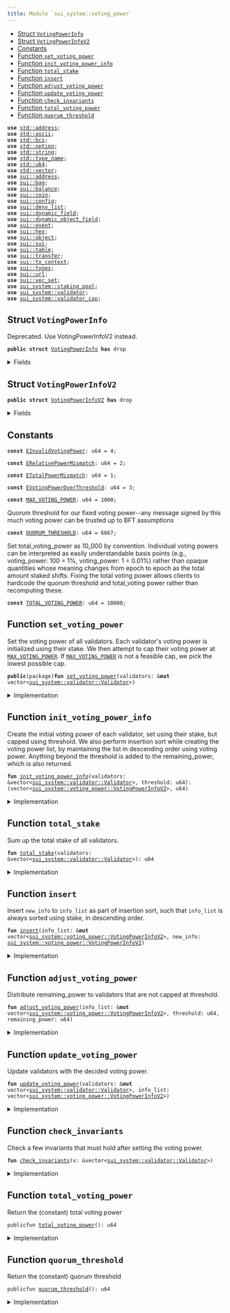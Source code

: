 ```yaml
---
title: Module `sui_system::voting_power`
---
```




-  [Struct `VotingPowerInfo`](#sui_system_voting_power_VotingPowerInfo)
-  [Struct `VotingPowerInfoV2`](#sui_system_voting_power_VotingPowerInfoV2)
-  [Constants](#@Constants_0)
-  [Function `set_voting_power`](#sui_system_voting_power_set_voting_power)
-  [Function `init_voting_power_info`](#sui_system_voting_power_init_voting_power_info)
-  [Function `total_stake`](#sui_system_voting_power_total_stake)
-  [Function `insert`](#sui_system_voting_power_insert)
-  [Function `adjust_voting_power`](#sui_system_voting_power_adjust_voting_power)
-  [Function `update_voting_power`](#sui_system_voting_power_update_voting_power)
-  [Function `check_invariants`](#sui_system_voting_power_check_invariants)
-  [Function `total_voting_power`](#sui_system_voting_power_total_voting_power)
-  [Function `quorum_threshold`](#sui_system_voting_power_quorum_threshold)


<pre><code><b>use</b> <a href="../std/address.md#std_address">std::address</a>;
<b>use</b> <a href="../std/ascii.md#std_ascii">std::ascii</a>;
<b>use</b> <a href="../std/bcs.md#std_bcs">std::bcs</a>;
<b>use</b> <a href="../std/option.md#std_option">std::option</a>;
<b>use</b> <a href="../std/string.md#std_string">std::string</a>;
<b>use</b> <a href="../std/type_name.md#std_type_name">std::type_name</a>;
<b>use</b> <a href="../std/u64.md#std_u64">std::u64</a>;
<b>use</b> <a href="../std/vector.md#std_vector">std::vector</a>;
<b>use</b> <a href="../sui/address.md#sui_address">sui::address</a>;
<b>use</b> <a href="../sui/bag.md#sui_bag">sui::bag</a>;
<b>use</b> <a href="../sui/balance.md#sui_balance">sui::balance</a>;
<b>use</b> <a href="../sui/coin.md#sui_coin">sui::coin</a>;
<b>use</b> <a href="../sui/config.md#sui_config">sui::config</a>;
<b>use</b> <a href="../sui/deny_list.md#sui_deny_list">sui::deny_list</a>;
<b>use</b> <a href="../sui/dynamic_field.md#sui_dynamic_field">sui::dynamic_field</a>;
<b>use</b> <a href="../sui/dynamic_object_field.md#sui_dynamic_object_field">sui::dynamic_object_field</a>;
<b>use</b> <a href="../sui/event.md#sui_event">sui::event</a>;
<b>use</b> <a href="../sui/hex.md#sui_hex">sui::hex</a>;
<b>use</b> <a href="../sui/object.md#sui_object">sui::object</a>;
<b>use</b> <a href="../sui/sui.md#sui_sui">sui::sui</a>;
<b>use</b> <a href="../sui/table.md#sui_table">sui::table</a>;
<b>use</b> <a href="../sui/transfer.md#sui_transfer">sui::transfer</a>;
<b>use</b> <a href="../sui/tx_context.md#sui_tx_context">sui::tx_context</a>;
<b>use</b> <a href="../sui/types.md#sui_types">sui::types</a>;
<b>use</b> <a href="../sui/url.md#sui_url">sui::url</a>;
<b>use</b> <a href="../sui/vec_set.md#sui_vec_set">sui::vec_set</a>;
<b>use</b> <a href="sui_system/staking_pool.md#sui_system_staking_pool">sui_system::staking_pool</a>;
<b>use</b> <a href="sui_system/validator.md#sui_system_validator">sui_system::validator</a>;
<b>use</b> <a href="sui_system/validator_cap.md#sui_system_validator_cap">sui_system::validator_cap</a>;
</code></pre>



<a name="sui_system_voting_power_VotingPowerInfo"></a>

## Struct `VotingPowerInfo`

Deprecated. Use VotingPowerInfoV2 instead.


<pre><code><b>public</b> <b>struct</b> <a href="sui_system/voting_power.md#sui_system_voting_power_VotingPowerInfo">VotingPowerInfo</a> <b>has</b> drop
</code></pre>



<details>
<summary>Fields</summary>


<dl>
<dt>
<code>validator_index: u64</code>
</dt>
<dd>
</dd>
<dt>
<code><a href="sui_system/voting_power.md#sui_system_voting_power">voting_power</a>: u64</code>
</dt>
<dd>
</dd>
</dl>


</details>

<a name="sui_system_voting_power_VotingPowerInfoV2"></a>

## Struct `VotingPowerInfoV2`



<pre><code><b>public</b> <b>struct</b> <a href="sui_system/voting_power.md#sui_system_voting_power_VotingPowerInfoV2">VotingPowerInfoV2</a> <b>has</b> drop
</code></pre>



<details>
<summary>Fields</summary>


<dl>
<dt>
<code>validator_index: u64</code>
</dt>
<dd>
</dd>
<dt>
<code><a href="sui_system/voting_power.md#sui_system_voting_power">voting_power</a>: u64</code>
</dt>
<dd>
</dd>
<dt>
<code>stake: u64</code>
</dt>
<dd>
</dd>
</dl>


</details>

<a name="@Constants_0"></a>

## Constants


<a name="sui_system_voting_power_EInvalidVotingPower"></a>



<pre><code><b>const</b> <a href="sui_system/voting_power.md#sui_system_voting_power_EInvalidVotingPower">EInvalidVotingPower</a>: u64 = 4;
</code></pre>



<a name="sui_system_voting_power_ERelativePowerMismatch"></a>



<pre><code><b>const</b> <a href="sui_system/voting_power.md#sui_system_voting_power_ERelativePowerMismatch">ERelativePowerMismatch</a>: u64 = 2;
</code></pre>



<a name="sui_system_voting_power_ETotalPowerMismatch"></a>



<pre><code><b>const</b> <a href="sui_system/voting_power.md#sui_system_voting_power_ETotalPowerMismatch">ETotalPowerMismatch</a>: u64 = 1;
</code></pre>



<a name="sui_system_voting_power_EVotingPowerOverThreshold"></a>



<pre><code><b>const</b> <a href="sui_system/voting_power.md#sui_system_voting_power_EVotingPowerOverThreshold">EVotingPowerOverThreshold</a>: u64 = 3;
</code></pre>



<a name="sui_system_voting_power_MAX_VOTING_POWER"></a>



<pre><code><b>const</b> <a href="sui_system/voting_power.md#sui_system_voting_power_MAX_VOTING_POWER">MAX_VOTING_POWER</a>: u64 = 1000;
</code></pre>



<a name="sui_system_voting_power_QUORUM_THRESHOLD"></a>

Quorum threshold for our fixed voting power--any message signed by this much voting power can be trusted
up to BFT assumptions


<pre><code><b>const</b> <a href="sui_system/voting_power.md#sui_system_voting_power_QUORUM_THRESHOLD">QUORUM_THRESHOLD</a>: u64 = 6667;
</code></pre>



<a name="sui_system_voting_power_TOTAL_VOTING_POWER"></a>

Set total_voting_power as 10_000 by convention. Individual voting powers can be interpreted
as easily understandable basis points (e.g., voting_power: 100 = 1%, voting_power: 1 = 0.01%) rather than
opaque quantities whose meaning changes from epoch to epoch as the total amount staked shifts.
Fixing the total voting power allows clients to hardcode the quorum threshold and total_voting power rather
than recomputing these.


<pre><code><b>const</b> <a href="sui_system/voting_power.md#sui_system_voting_power_TOTAL_VOTING_POWER">TOTAL_VOTING_POWER</a>: u64 = 10000;
</code></pre>



<a name="sui_system_voting_power_set_voting_power"></a>

## Function `set_voting_power`

Set the voting power of all validators.
Each validator's voting power is initialized using their stake. We then attempt to cap their voting power
at <code><a href="sui_system/voting_power.md#sui_system_voting_power_MAX_VOTING_POWER">MAX_VOTING_POWER</a></code>. If <code><a href="sui_system/voting_power.md#sui_system_voting_power_MAX_VOTING_POWER">MAX_VOTING_POWER</a></code> is not a feasible cap, we pick the lowest possible cap.


<pre><code><b>public</b>(package)<b>fun</b> <a href="sui_system/voting_power.md#sui_system_voting_power_set_voting_power">set_voting_power</a>(validators: &<b>mut</b> vector&lt;<a href="sui_system/validator.md#sui_system_validator_Validator">sui_system::validator::Validator</a>&gt;)
</code></pre>



<details>
<summary>Implementation</summary>


<pre><code><b>public</b>(package) <b>fun</b> <a href="sui_system/voting_power.md#sui_system_voting_power_set_voting_power">set_voting_power</a>(validators: &<b>mut</b> vector&lt;Validator&gt;) {
    // If threshold_pct is too small, it's possible that even when all validators reach the threshold we still don't
    // have 100%. So we bound the threshold_pct to be always enough to find a solution.
    <b>let</b> threshold = <a href="sui_system/voting_power.md#sui_system_voting_power_TOTAL_VOTING_POWER">TOTAL_VOTING_POWER</a>.min(
        <a href="sui_system/voting_power.md#sui_system_voting_power_MAX_VOTING_POWER">MAX_VOTING_POWER</a>.max(<a href="sui_system/voting_power.md#sui_system_voting_power_TOTAL_VOTING_POWER">TOTAL_VOTING_POWER</a>.divide_and_round_up(validators.length())),
    );
    <b>let</b> (<b>mut</b> info_list, remaining_power) = <a href="sui_system/voting_power.md#sui_system_voting_power_init_voting_power_info">init_voting_power_info</a>(validators, threshold);
    <a href="sui_system/voting_power.md#sui_system_voting_power_adjust_voting_power">adjust_voting_power</a>(&<b>mut</b> info_list, threshold, remaining_power);
    <a href="sui_system/voting_power.md#sui_system_voting_power_update_voting_power">update_voting_power</a>(validators, info_list);
    <a href="sui_system/voting_power.md#sui_system_voting_power_check_invariants">check_invariants</a>(validators);
}
</code></pre>



</details>

<a name="sui_system_voting_power_init_voting_power_info"></a>

## Function `init_voting_power_info`

Create the initial voting power of each validator, set using their stake, but capped using threshold.
We also perform insertion sort while creating the voting power list, by maintaining the list in
descending order using voting power.
Anything beyond the threshold is added to the remaining_power, which is also returned.


<pre><code><b>fun</b> <a href="sui_system/voting_power.md#sui_system_voting_power_init_voting_power_info">init_voting_power_info</a>(validators: &vector&lt;<a href="sui_system/validator.md#sui_system_validator_Validator">sui_system::validator::Validator</a>&gt;, threshold: u64): (vector&lt;<a href="sui_system/voting_power.md#sui_system_voting_power_VotingPowerInfoV2">sui_system::voting_power::VotingPowerInfoV2</a>&gt;, u64)
</code></pre>



<details>
<summary>Implementation</summary>


<pre><code><b>fun</b> <a href="sui_system/voting_power.md#sui_system_voting_power_init_voting_power_info">init_voting_power_info</a>(
    validators: &vector&lt;Validator&gt;,
    threshold: u64,
): (vector&lt;<a href="sui_system/voting_power.md#sui_system_voting_power_VotingPowerInfoV2">VotingPowerInfoV2</a>&gt;, u64) {
    <b>let</b> <a href="sui_system/voting_power.md#sui_system_voting_power_total_stake">total_stake</a> = <a href="sui_system/voting_power.md#sui_system_voting_power_total_stake">total_stake</a>(validators);
    <b>let</b> <b>mut</b> i = 0;
    <b>let</b> len = validators.length();
    <b>let</b> <b>mut</b> total_power = 0;
    <b>let</b> <b>mut</b> result = vector[];
    <b>while</b> (i &lt; len) {
        <b>let</b> <a href="sui_system/validator.md#sui_system_validator">validator</a> = &validators[i];
        <b>let</b> stake = <a href="sui_system/validator.md#sui_system_validator">validator</a>.<a href="sui_system/voting_power.md#sui_system_voting_power_total_stake">total_stake</a>();
        <b>let</b> adjusted_stake = stake <b>as</b> u128 * (<a href="sui_system/voting_power.md#sui_system_voting_power_TOTAL_VOTING_POWER">TOTAL_VOTING_POWER</a> <b>as</b> u128) / (<a href="sui_system/voting_power.md#sui_system_voting_power_total_stake">total_stake</a> <b>as</b> u128);
        <b>let</b> <a href="sui_system/voting_power.md#sui_system_voting_power">voting_power</a> = (adjusted_stake <b>as</b> u64).min(threshold);
        <b>let</b> info = <a href="sui_system/voting_power.md#sui_system_voting_power_VotingPowerInfoV2">VotingPowerInfoV2</a> {
            validator_index: i,
            <a href="sui_system/voting_power.md#sui_system_voting_power">voting_power</a>,
            stake,
        };
        <a href="sui_system/voting_power.md#sui_system_voting_power_insert">insert</a>(&<b>mut</b> result, info);
        total_power = total_power + <a href="sui_system/voting_power.md#sui_system_voting_power">voting_power</a>;
        i = i + 1;
    };
    (result, <a href="sui_system/voting_power.md#sui_system_voting_power_TOTAL_VOTING_POWER">TOTAL_VOTING_POWER</a> - total_power)
}
</code></pre>



</details>

<a name="sui_system_voting_power_total_stake"></a>

## Function `total_stake`

Sum up the total stake of all validators.


<pre><code><b>fun</b> <a href="sui_system/voting_power.md#sui_system_voting_power_total_stake">total_stake</a>(validators: &vector&lt;<a href="sui_system/validator.md#sui_system_validator_Validator">sui_system::validator::Validator</a>&gt;): u64
</code></pre>



<details>
<summary>Implementation</summary>


<pre><code><b>fun</b> <a href="sui_system/voting_power.md#sui_system_voting_power_total_stake">total_stake</a>(validators: &vector&lt;Validator&gt;): u64 {
    <b>let</b> <b>mut</b> i = 0;
    <b>let</b> len = validators.length();
    <b>let</b> <b>mut</b> <a href="sui_system/voting_power.md#sui_system_voting_power_total_stake">total_stake</a> =0 ;
    <b>while</b> (i &lt; len) {
        <a href="sui_system/voting_power.md#sui_system_voting_power_total_stake">total_stake</a> = <a href="sui_system/voting_power.md#sui_system_voting_power_total_stake">total_stake</a> + validators[i].<a href="sui_system/voting_power.md#sui_system_voting_power_total_stake">total_stake</a>();
        i = i + 1;
    };
    <a href="sui_system/voting_power.md#sui_system_voting_power_total_stake">total_stake</a>
}
</code></pre>



</details>

<a name="sui_system_voting_power_insert"></a>

## Function `insert`

Insert <code>new_info</code> to <code>info_list</code> as part of insertion sort, such that <code>info_list</code> is always sorted
using stake, in descending order.


<pre><code><b>fun</b> <a href="sui_system/voting_power.md#sui_system_voting_power_insert">insert</a>(info_list: &<b>mut</b> vector&lt;<a href="sui_system/voting_power.md#sui_system_voting_power_VotingPowerInfoV2">sui_system::voting_power::VotingPowerInfoV2</a>&gt;, new_info: <a href="sui_system/voting_power.md#sui_system_voting_power_VotingPowerInfoV2">sui_system::voting_power::VotingPowerInfoV2</a>)
</code></pre>



<details>
<summary>Implementation</summary>


<pre><code><b>fun</b> <a href="sui_system/voting_power.md#sui_system_voting_power_insert">insert</a>(info_list: &<b>mut</b> vector&lt;<a href="sui_system/voting_power.md#sui_system_voting_power_VotingPowerInfoV2">VotingPowerInfoV2</a>&gt;, new_info: <a href="sui_system/voting_power.md#sui_system_voting_power_VotingPowerInfoV2">VotingPowerInfoV2</a>) {
    <b>let</b> <b>mut</b> i = 0;
    <b>let</b> len = info_list.length();
    <b>while</b> (i &lt; len && info_list[i].stake &gt; new_info.stake) {
        i = i + 1;
    };
    info_list.<a href="sui_system/voting_power.md#sui_system_voting_power_insert">insert</a>(new_info, i);
}
</code></pre>



</details>

<a name="sui_system_voting_power_adjust_voting_power"></a>

## Function `adjust_voting_power`

Distribute remaining_power to validators that are not capped at threshold.


<pre><code><b>fun</b> <a href="sui_system/voting_power.md#sui_system_voting_power_adjust_voting_power">adjust_voting_power</a>(info_list: &<b>mut</b> vector&lt;<a href="sui_system/voting_power.md#sui_system_voting_power_VotingPowerInfoV2">sui_system::voting_power::VotingPowerInfoV2</a>&gt;, threshold: u64, remaining_power: u64)
</code></pre>



<details>
<summary>Implementation</summary>


<pre><code><b>fun</b> <a href="sui_system/voting_power.md#sui_system_voting_power_adjust_voting_power">adjust_voting_power</a>(info_list: &<b>mut</b> vector&lt;<a href="sui_system/voting_power.md#sui_system_voting_power_VotingPowerInfoV2">VotingPowerInfoV2</a>&gt;, threshold: u64, <b>mut</b> remaining_power: u64) {
    <b>let</b> <b>mut</b> i = 0;
    <b>let</b> len = info_list.length();
    <b>while</b> (i &lt; len && remaining_power &gt; 0) {
        <b>let</b> v = &<b>mut</b> info_list[i];
        // planned is the amount of extra power we want to distribute to this <a href="sui_system/validator.md#sui_system_validator">validator</a>.
        <b>let</b> planned = remaining_power.divide_and_round_up(len - i);
        // target is the targeting power this <a href="sui_system/validator.md#sui_system_validator">validator</a> will reach, capped by threshold.
        <b>let</b> target = threshold.min(v.<a href="sui_system/voting_power.md#sui_system_voting_power">voting_power</a> + planned);
        // actual is the actual amount of power we will be distributing to this <a href="sui_system/validator.md#sui_system_validator">validator</a>.
        <b>let</b> actual = remaining_power.min(target - v.<a href="sui_system/voting_power.md#sui_system_voting_power">voting_power</a>);
        v.<a href="sui_system/voting_power.md#sui_system_voting_power">voting_power</a> = v.<a href="sui_system/voting_power.md#sui_system_voting_power">voting_power</a> + actual;
        <b>assert</b>!(v.<a href="sui_system/voting_power.md#sui_system_voting_power">voting_power</a> &lt;= threshold, <a href="sui_system/voting_power.md#sui_system_voting_power_EVotingPowerOverThreshold">EVotingPowerOverThreshold</a>);
        remaining_power = remaining_power - actual;
        i = i + 1;
    };
    <b>assert</b>!(remaining_power == 0, <a href="sui_system/voting_power.md#sui_system_voting_power_ETotalPowerMismatch">ETotalPowerMismatch</a>);
}
</code></pre>



</details>

<a name="sui_system_voting_power_update_voting_power"></a>

## Function `update_voting_power`

Update validators with the decided voting power.


<pre><code><b>fun</b> <a href="sui_system/voting_power.md#sui_system_voting_power_update_voting_power">update_voting_power</a>(validators: &<b>mut</b> vector&lt;<a href="sui_system/validator.md#sui_system_validator_Validator">sui_system::validator::Validator</a>&gt;, info_list: vector&lt;<a href="sui_system/voting_power.md#sui_system_voting_power_VotingPowerInfoV2">sui_system::voting_power::VotingPowerInfoV2</a>&gt;)
</code></pre>



<details>
<summary>Implementation</summary>


<pre><code><b>fun</b> <a href="sui_system/voting_power.md#sui_system_voting_power_update_voting_power">update_voting_power</a>(validators: &<b>mut</b> vector&lt;Validator&gt;, <b>mut</b> info_list: vector&lt;<a href="sui_system/voting_power.md#sui_system_voting_power_VotingPowerInfoV2">VotingPowerInfoV2</a>&gt;) {
    <b>while</b> (info_list.length() != 0) {
        <b>let</b> <a href="sui_system/voting_power.md#sui_system_voting_power_VotingPowerInfoV2">VotingPowerInfoV2</a> {
            validator_index,
            <a href="sui_system/voting_power.md#sui_system_voting_power">voting_power</a>,
            stake: _,
        } = info_list.pop_back();
        <b>let</b> v = &<b>mut</b> validators[validator_index];
        v.<a href="sui_system/voting_power.md#sui_system_voting_power_set_voting_power">set_voting_power</a>(<a href="sui_system/voting_power.md#sui_system_voting_power">voting_power</a>);
    };
    info_list.destroy_empty();
}
</code></pre>



</details>

<a name="sui_system_voting_power_check_invariants"></a>

## Function `check_invariants`

Check a few invariants that must hold after setting the voting power.


<pre><code><b>fun</b> <a href="sui_system/voting_power.md#sui_system_voting_power_check_invariants">check_invariants</a>(v: &vector&lt;<a href="sui_system/validator.md#sui_system_validator_Validator">sui_system::validator::Validator</a>&gt;)
</code></pre>



<details>
<summary>Implementation</summary>


<pre><code><b>fun</b> <a href="sui_system/voting_power.md#sui_system_voting_power_check_invariants">check_invariants</a>(v: &vector&lt;Validator&gt;) {
    // First check that the total voting power must be <a href="sui_system/voting_power.md#sui_system_voting_power_TOTAL_VOTING_POWER">TOTAL_VOTING_POWER</a>.
    <b>let</b> <b>mut</b> i = 0;
    <b>let</b> len = v.length();
    <b>let</b> <b>mut</b> total = 0;
    <b>while</b> (i &lt; len) {
        <b>let</b> <a href="sui_system/voting_power.md#sui_system_voting_power">voting_power</a> = v[i].<a href="sui_system/voting_power.md#sui_system_voting_power">voting_power</a>();
        <b>assert</b>!(<a href="sui_system/voting_power.md#sui_system_voting_power">voting_power</a> &gt; 0, <a href="sui_system/voting_power.md#sui_system_voting_power_EInvalidVotingPower">EInvalidVotingPower</a>);
        total = total + <a href="sui_system/voting_power.md#sui_system_voting_power">voting_power</a>;
        i = i + 1;
    };
    <b>assert</b>!(total == <a href="sui_system/voting_power.md#sui_system_voting_power_TOTAL_VOTING_POWER">TOTAL_VOTING_POWER</a>, <a href="sui_system/voting_power.md#sui_system_voting_power_ETotalPowerMismatch">ETotalPowerMismatch</a>);
    // Second check that <b>if</b> <a href="sui_system/validator.md#sui_system_validator">validator</a> A's stake is larger than B's stake, A's voting power must be no less
    // than B's voting power; similarly, <b>if</b> A's stake is less than B's stake, A's voting power must be no larger
    // than B's voting power.
    <b>let</b> <b>mut</b> a = 0;
    <b>while</b> (a &lt; len) {
        <b>let</b> <b>mut</b> b = a + 1;
        <b>while</b> (b &lt; len) {
            <b>let</b> validator_a = &v[a];
            <b>let</b> validator_b = &v[b];
            <b>let</b> stake_a = validator_a.<a href="sui_system/voting_power.md#sui_system_voting_power_total_stake">total_stake</a>();
            <b>let</b> stake_b = validator_b.<a href="sui_system/voting_power.md#sui_system_voting_power_total_stake">total_stake</a>();
            <b>let</b> power_a = validator_a.<a href="sui_system/voting_power.md#sui_system_voting_power">voting_power</a>();
            <b>let</b> power_b = validator_b.<a href="sui_system/voting_power.md#sui_system_voting_power">voting_power</a>();
            <b>if</b> (stake_a &gt; stake_b) {
                <b>assert</b>!(power_a &gt;= power_b, <a href="sui_system/voting_power.md#sui_system_voting_power_ERelativePowerMismatch">ERelativePowerMismatch</a>);
            };
            <b>if</b> (stake_a &lt; stake_b) {
                <b>assert</b>!(power_a &lt;= power_b, <a href="sui_system/voting_power.md#sui_system_voting_power_ERelativePowerMismatch">ERelativePowerMismatch</a>);
            };
            b = b + 1;
        };
        a = a + 1;
    }
}
</code></pre>



</details>

<a name="sui_system_voting_power_total_voting_power"></a>

## Function `total_voting_power`

Return the (constant) total voting power


<pre><code>publicfun <a href="sui_system/voting_power.md#sui_system_voting_power_total_voting_power">total_voting_power</a>(): u64
</code></pre>



<details>
<summary>Implementation</summary>


<pre><code><b>public</b> <b>fun</b> <a href="sui_system/voting_power.md#sui_system_voting_power_total_voting_power">total_voting_power</a>(): u64 {
    <a href="sui_system/voting_power.md#sui_system_voting_power_TOTAL_VOTING_POWER">TOTAL_VOTING_POWER</a>
}
</code></pre>



</details>

<a name="sui_system_voting_power_quorum_threshold"></a>

## Function `quorum_threshold`

Return the (constant) quorum threshold


<pre><code>publicfun <a href="sui_system/voting_power.md#sui_system_voting_power_quorum_threshold">quorum_threshold</a>(): u64
</code></pre>



<details>
<summary>Implementation</summary>


<pre><code><b>public</b> <b>fun</b> <a href="sui_system/voting_power.md#sui_system_voting_power_quorum_threshold">quorum_threshold</a>(): u64 {
    <a href="sui_system/voting_power.md#sui_system_voting_power_QUORUM_THRESHOLD">QUORUM_THRESHOLD</a>
}
</code></pre>



</details>
